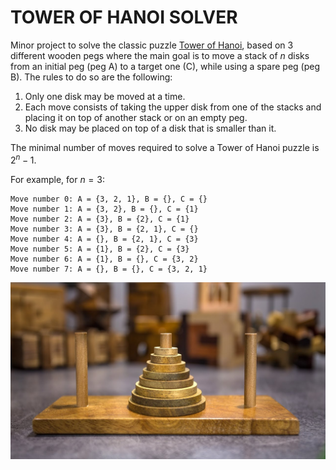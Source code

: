 # TOWER OF HANOI SOLVER

Minor project to solve the classic puzzle [Tower of Hanoi](https://en.wikipedia.org/wiki/Tower_of_Hanoi), based on 3 different wooden pegs where the main goal is to move a stack of $n$ disks from an initial peg (peg A) to a target one (C), while using a spare peg (peg B). The rules to do so are the following:

1. Only one disk may be moved at a time.
2. Each move consists of taking the upper disk from one of the stacks and placing it on top of another stack or on an empty peg.
3. No disk may be placed on top of a disk that is smaller than it.

The minimal number of moves required to solve a Tower of Hanoi puzzle is $2^n − 1$.

For example, for $n=3$:
```console
Move number 0: A = {3, 2, 1}, B = {}, C = {}
Move number 1: A = {3, 2}, B = {}, C = {1}
Move number 2: A = {3}, B = {2}, C = {1}
Move number 3: A = {3}, B = {2, 1}, C = {}
Move number 4: A = {}, B = {2, 1}, C = {3}
Move number 5: A = {1}, B = {2}, C = {3}
Move number 6: A = {1}, B = {}, C = {3, 2}
Move number 7: A = {}, B = {}, C = {3, 2, 1}
```


![The Tower of Hanoi game](tower-hanoi.jpg)
